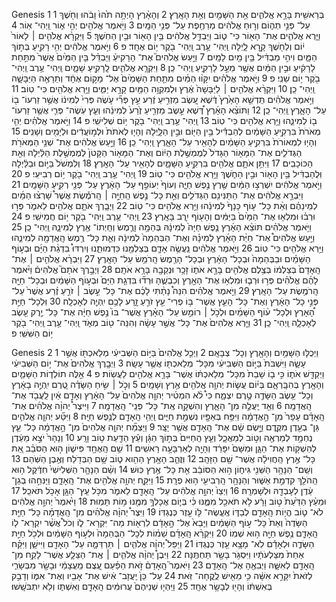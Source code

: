 Genesis 1
1 בְּרֵאשִׁ֖ית בָּרָ֣א אֱלֹהִ֑ים אֵ֥ת הַשָּׁמַ֖יִם וְאֵ֥ת הָאָֽרֶץ׃ 
2 וְהָאָ֗רֶץ הָיְתָ֥ה תֹ֙הוּ֙ וָבֹ֔הוּ וְחֹ֖שֶׁךְ עַל־ פְּנֵ֣י תְה֑וֹם וְר֣וּחַ אֱלֹהִ֔ים מְרַחֶ֖פֶת עַל־ פְּנֵ֥י הַמָּֽיִם׃
3 וַיֹּ֥אמֶר אֱלֹהִ֖ים יְהִ֣י א֑וֹר וַֽיְהִי־ אֽוֹר׃ 
4 וַיַּ֧רְא אֱלֹהִ֛ים אֶת־ הָא֖וֹר כִּי־ ט֑וֹב וַיַּבְדֵּ֣ל אֱלֹהִ֔ים בֵּ֥ין הָא֖וֹר וּבֵ֥ין הַחֹֽשֶׁךְ׃ 
5 וַיִּקְרָ֨א אֱלֹהִ֤ים ׀ לָאוֹר֙ י֔וֹם וְלַחֹ֖שֶׁךְ קָ֣רָא לָ֑יְלָה וַֽיְהִי־ עֶ֥רֶב וַֽיְהִי־ בֹ֖קֶר י֥וֹם אֶחָֽד׃ פ
6 וַיֹּ֣אמֶר אֱלֹהִ֔ים יְהִ֥י רָקִ֖יעַ בְּת֣וֹךְ הַמָּ֑יִם וִיהִ֣י מַבְדִּ֔יל בֵּ֥ין מַ֖יִם לָמָֽיִם׃ 
7 וַיַּ֣עַשׂ אֱלֹהִים֮ אֶת־ הָרָקִיעַ֒ וַיַּבְדֵּ֗ל בֵּ֤ין הַמַּ֙יִם֙ אֲשֶׁר֙ מִתַּ֣חַת לָרָקִ֔יעַ וּבֵ֣ין הַמַּ֔יִם אֲשֶׁ֖ר מֵעַ֣ל לָרָקִ֑יעַ וַֽיְהִי־ כֵֽן׃ 
8 וַיִּקְרָ֧א אֱלֹהִ֛ים לָֽרָקִ֖יעַ שָׁמָ֑יִם וַֽיְהִי־ עֶ֥רֶב וַֽיְהִי־ בֹ֖קֶר י֥וֹם שֵׁנִֽי׃ פ
9 וַיֹּ֣אמֶר אֱלֹהִ֗ים יִקָּו֨וּ הַמַּ֜יִם מִתַּ֤חַת הַשָּׁמַ֙יִם֙ אֶל־ מָק֣וֹם אֶחָ֔ד וְתֵרָאֶ֖ה הַיַּבָּשָׁ֑ה וַֽיְהִי־ כֵֽן׃ 
10 וַיִּקְרָ֨א אֱלֹהִ֤ים ׀ לַיַּבָּשָׁה֙ אֶ֔רֶץ וּלְמִקְוֵ֥ה הַמַּ֖יִם קָרָ֣א יַמִּ֑ים וַיַּ֥רְא אֱלֹהִ֖ים כִּי־ טֽוֹב׃ 
11 וַיֹּ֣אמֶר אֱלֹהִ֗ים תַּֽדְשֵׁ֤א הָאָ֙רֶץ֙ דֶּ֔שֶׁא עֵ֚שֶׂב מַזְרִ֣יעַ זֶ֔רַע עֵ֣ץ פְּרִ֞י עֹ֤שֶׂה פְּרִי֙ לְמִינ֔וֹ אֲשֶׁ֥ר זַרְעוֹ־ ב֖וֹ עַל־ הָאָ֑רֶץ וַֽיְהִי־ כֵֽן׃ 
12 וַתּוֹצֵ֨א הָאָ֜רֶץ דֶּ֠שֶׁא עֵ֣שֶׂב מַזְרִ֤יעַ זֶ֙רַע֙ לְמִינֵ֔הוּ וְעֵ֧ץ עֹֽשֶׂה־ פְּרִ֛י אֲשֶׁ֥ר זַרְעוֹ־ ב֖וֹ לְמִינֵ֑הוּ וַיַּ֥רְא אֱלֹהִ֖ים כִּי־ טֽוֹב׃ 
13 וַֽיְהִי־ עֶ֥רֶב וַֽיְהִי־ בֹ֖קֶר י֥וֹם שְׁלִישִֽׁי׃ פ
14 וַיֹּ֣אמֶר אֱלֹהִ֗ים יְהִ֤י מְאֹרֹת֙ בִּרְקִ֣יעַ הַשָּׁמַ֔יִם לְהַבְדִּ֕יל בֵּ֥ין הַיּ֖וֹם וּבֵ֣ין הַלָּ֑יְלָה וְהָי֤וּ לְאֹתֹת֙ וּלְמ֣וֹעֲדִ֔ים וּלְיָמִ֖ים וְשָׁנִֽים׃ 
15 וְהָי֤וּ לִמְאוֹרֹת֙ בִּרְקִ֣יעַ הַשָּׁמַ֔יִם לְהָאִ֖יר עַל־ הָאָ֑רֶץ וַֽיְהִי־ כֵֽן׃ 
16 וַיַּ֣עַשׂ אֱלֹהִ֔ים אֶת־ שְׁנֵ֥י הַמְּאֹרֹ֖ת הַגְּדֹלִ֑ים אֶת־ הַמָּא֤וֹר הַגָּדֹל֙ לְמֶמְשֶׁ֣לֶת הַיּ֔וֹם וְאֶת־ הַמָּא֤וֹר הַקָּטֹן֙ לְמֶמְשֶׁ֣לֶת הַלַּ֔יְלָה וְאֵ֖ת הַכּוֹכָבִֽים׃ 
17 וַיִּתֵּ֥ן אֹתָ֛ם אֱלֹהִ֖ים בִּרְקִ֣יעַ הַשָּׁמָ֑יִם לְהָאִ֖יר עַל־ הָאָֽרֶץ׃ 
18 וְלִמְשֹׁל֙ בַּיּ֣וֹם וּבַלַּ֔יְלָה וּֽלֲהַבְדִּ֔יל בֵּ֥ין הָא֖וֹר וּבֵ֣ין הַחֹ֑שֶׁךְ וַיַּ֥רְא אֱלֹהִ֖ים כִּי־ טֽוֹב׃ 
19 וַֽיְהִי־ עֶ֥רֶב וַֽיְהִי־ בֹ֖קֶר י֥וֹם רְבִיעִֽי׃ פ
20 וַיֹּ֣אמֶר אֱלֹהִ֔ים יִשְׁרְצ֣וּ הַמַּ֔יִם שֶׁ֖רֶץ נֶ֣פֶשׁ חַיָּ֑ה וְעוֹף֙ יְעוֹפֵ֣ף עַל־ הָאָ֔רֶץ עַל־ פְּנֵ֖י רְקִ֥יעַ הַשָּׁמָֽיִם׃ 
21 וַיִּבְרָ֣א אֱלֹהִ֔ים אֶת־ הַתַּנִּינִ֖ם הַגְּדֹלִ֑ים וְאֵ֣ת כָּל־ נֶ֣פֶשׁ הַֽחַיָּ֣ה ׀ הָֽרֹמֶ֡שֶׂת אֲשֶׁר֩ שָׁרְצ֨וּ הַמַּ֜יִם לְמִֽינֵהֶ֗ם וְאֵ֨ת כָּל־ ע֤וֹף כָּנָף֙ לְמִינֵ֔הוּ וַיַּ֥רְא אֱלֹהִ֖ים כִּי־ טֽוֹב׃ 
22 וַיְבָ֧רֶךְ אֹתָ֛ם אֱלֹהִ֖ים לֵאמֹ֑ר פְּר֣וּ וּרְב֗וּ וּמִלְא֤וּ אֶת־ הַמַּ֙יִם֙ בַּיַּמִּ֔ים וְהָע֖וֹף יִ֥רֶב בָּאָֽרֶץ׃ 
23 וַֽיְהִי־ עֶ֥רֶב וַֽיְהִי־ בֹ֖קֶר י֥וֹם חֲמִישִֽׁי׃ פ
24 וַיֹּ֣אמֶר אֱלֹהִ֗ים תּוֹצֵ֨א הָאָ֜רֶץ נֶ֤פֶשׁ חַיָּה֙ לְמִינָ֔הּ בְּהֵמָ֥ה וָרֶ֛מֶשׂ וְחַֽיְתוֹ־ אֶ֖רֶץ לְמִינָ֑הּ וַֽיְהִי־ כֵֽן׃ 
25 וַיַּ֣עַשׂ אֱלֹהִים֩ אֶת־ חַיַּ֨ת הָאָ֜רֶץ לְמִינָ֗הּ וְאֶת־ הַבְּהֵמָה֙ לְמִינָ֔הּ וְאֵ֛ת כָּל־ רֶ֥מֶשׂ הָֽאֲדָמָ֖ה לְמִינֵ֑הוּ וַיַּ֥רְא אֱלֹהִ֖ים כִּי־ טֽוֹב׃
26 וַיֹּ֣אמֶר אֱלֹהִ֔ים נַֽעֲשֶׂ֥ה אָדָ֛ם בְּצַלְמֵ֖נוּ כִּדְמוּתֵ֑נוּ וְיִרְדּוּ֩ בִדְגַ֨ת הַיָּ֜ם וּבְע֣וֹף הַשָּׁמַ֗יִם וּבַבְּהֵמָה֙ וּבְכָל־ הָאָ֔רֶץ וּבְכָל־ הָרֶ֖מֶשׂ הָֽרֹמֵ֥שׂ עַל־ הָאָֽרֶץ׃ 
27 וַיִּבְרָ֨א אֱלֹהִ֤ים ׀ אֶת־ הָֽאָדָם֙ בְּצַלְמ֔וֹ בְּצֶ֥לֶם אֱלֹהִ֖ים בָּרָ֣א אֹת֑וֹ זָכָ֥ר וּנְקֵבָ֖ה בָּרָ֥א אֹתָֽם׃ 
28 וַיְבָ֣רֶךְ אֹתָם֮ אֱלֹהִים֒ וַיֹּ֨אמֶר לָהֶ֜ם אֱלֹהִ֗ים פְּר֥וּ וּרְב֛וּ וּמִלְא֥וּ אֶת־ הָאָ֖רֶץ וְכִבְשֻׁ֑הָ וּרְד֞וּ בִּדְגַ֤ת הַיָּם֙ וּבְע֣וֹף הַשָּׁמַ֔יִם וּבְכָל־ חַיָּ֖ה הָֽרֹמֶ֥שֶׂת עַל־ הָאָֽרֶץ׃ 
29 וַיֹּ֣אמֶר אֱלֹהִ֗ים הִנֵּה֩ נָתַ֨תִּי לָכֶ֜ם אֶת־ כָּל־ עֵ֣שֶׂב ׀ זֹרֵ֣עַ זֶ֗רַע אֲשֶׁר֙ עַל־ פְּנֵ֣י כָל־ הָאָ֔רֶץ וְאֶת־ כָּל־ הָעֵ֛ץ אֲשֶׁר־ בּ֥וֹ פְרִי־ עֵ֖ץ זֹרֵ֣עַ זָ֑רַע לָכֶ֥ם יִֽהְיֶ֖ה לְאָכְלָֽה׃ 
30 וּֽלְכָל־ חַיַּ֣ת הָ֠אָרֶץ וּלְכָל־ ע֨וֹף הַשָּׁמַ֜יִם וּלְכֹ֣ל ׀ רוֹמֵ֣שׂ עַל־ הָאָ֗רֶץ אֲשֶׁר־ בּוֹ֙ נֶ֣פֶשׁ חַיָּ֔ה אֶת־ כָּל־ יֶ֥רֶק עֵ֖שֶׂב לְאָכְלָ֑ה וַֽיְהִי־ כֵֽן׃ 
31 וַיַּ֤רְא אֱלֹהִים֙ אֶת־ כָּל־ אֲשֶׁ֣ר עָשָׂ֔ה וְהִנֵּה־ ט֖וֹב מְאֹ֑ד וַֽיְהִי־ עֶ֥רֶב וַֽיְהִי־ בֹ֖קֶר י֥וֹם הַשִּׁשִּֽׁי׃ פ 

Genesis 2
1 וַיְכֻלּ֛וּ הַשָּׁמַ֥יִם וְהָאָ֖רֶץ וְכָל־ צְבָאָֽם׃ 
2 וַיְכַ֤ל אֱלֹהִים֙ בַּיּ֣וֹם הַשְּׁבִיעִ֔י מְלַאכְתּ֖וֹ אֲשֶׁ֣ר עָשָׂ֑ה וַיִּשְׁבֹּת֙ בַּיּ֣וֹם הַשְּׁבִיעִ֔י מִכָּל־ מְלַאכְתּ֖וֹ אֲשֶׁ֥ר עָשָֽׂה׃ 
3 וַיְבָ֤רֶךְ אֱלֹהִים֙ אֶת־ י֣וֹם הַשְּׁבִיעִ֔י וַיְקַדֵּ֖שׁ אֹת֑וֹ כִּ֣י ב֤וֹ שָׁבַת֙ מִכָּל־ מְלַאכְתּ֔וֹ אֲשֶׁר־ בָּרָ֥א אֱלֹהִ֖ים לַעֲשֽׂוֹת׃ פ
4 אֵ֣לֶּה תוֹלְד֧וֹת הַשָּׁמַ֛יִם וְהָאָ֖רֶץ בְּהִבָּֽרְאָ֑ם בְּי֗וֹם עֲשׂ֛וֹת יְהוָ֥ה אֱלֹהִ֖ים אֶ֥רֶץ וְשָׁמָֽיִם׃ 
5 וְכֹ֣ל ׀ שִׂ֣יחַ הַשָּׂדֶ֗ה טֶ֚רֶם יִֽהְיֶ֣ה בָאָ֔רֶץ וְכָל־ עֵ֥שֶׂב הַשָּׂדֶ֖ה טֶ֣רֶם יִצְמָ֑ח כִּי֩ לֹ֨א הִמְטִ֜יר יְהוָ֤ה אֱלֹהִים֙ עַל־ הָאָ֔רֶץ וְאָדָ֣ם אַ֔יִן לַֽעֲבֹ֖ד אֶת־ הָֽאֲדָמָֽה׃ 
6 וְאֵ֖ד יַֽעֲלֶ֣ה מִן־ הָאָ֑רֶץ וְהִשְׁקָ֖ה אֶֽת־ כָּל־ פְּנֵֽי־ הָֽאֲדָמָֽה׃ 
7 וַיִּיצֶר֩ יְהוָ֨ה אֱלֹהִ֜ים אֶת־ הָֽאָדָ֗ם עָפָר֙ מִן־ הָ֣אֲדָמָ֔ה וַיִּפַּ֥ח בְּאַפָּ֖יו נִשְׁמַ֣ת חַיִּ֑ים וַֽיְהִ֥י הָֽאָדָ֖ם לְנֶ֥פֶשׁ חַיָּֽה׃
8 וַיִּטַּ֞ע יְהוָ֧ה אֱלֹהִ֛ים גַּן־ בְעֵ֖דֶן מִקֶּ֑דֶם וַיָּ֣שֶׂם שָׁ֔ם אֶת־ הָֽאָדָ֖ם אֲשֶׁ֥ר יָצָֽר׃ 
9 וַיַּצְמַ֞ח יְהוָ֤ה אֱלֹהִים֙ מִן־ הָ֣אֲדָמָ֔ה כָּל־ עֵ֛ץ נֶחְמָ֥ד לְמַרְאֶ֖ה וְט֣וֹב לְמַאֲכָ֑ל וְעֵ֤ץ הַֽחַיִּים֙ בְּת֣וֹךְ הַגָּ֔ן וְעֵ֕ץ הַדַּ֖עַת ט֥וֹב וָרָֽע׃
10 וְנָהָרּ֙ יֹצֵ֣א מֵעֵ֔דֶן לְהַשְׁק֖וֹת אֶת־ הַגָּ֑ן וּמִשָּׁם֙ יִפָּרֵ֔ד וְהָיָ֖ה לְאַרְבָּעָ֥ה רָאשִֽׁים׃ 
11 שֵׁ֥ם הָֽאֶחָ֖ד פִּישׁ֑וֹן ה֣וּא הַסֹּבֵ֗ב אֵ֚ת כָּל־ אֶ֣רֶץ הַֽחֲוִילָ֔ה אֲשֶׁר־ שָׁ֖ם הַזָּהָֽב׃ 
12 וּֽזֲהַ֛ב הָאָ֥רֶץ הַהִ֖וא ט֑וֹב שָׁ֥ם הַבְּדֹ֖לַח וְאֶ֥בֶן הַשֹּֽׁהַם׃ 
13 וְשֵֽׁם־ הַנָּהָ֥ר הַשֵּׁנִ֖י גִּיח֑וֹן ה֣וּא הַסּוֹבֵ֔ב אֵ֖ת כָּל־ אֶ֥רֶץ כּֽוּשׁ׃ 
14 וְשֵׁ֨ם הַנָּהָ֤ר הַשְּׁלִישִׁי֙ חִדֶּ֔קֶל ה֥וּא הַֽהֹלֵ֖ךְ קִדְמַ֣ת אַשּׁ֑וּר וְהַנָּהָ֥ר הָֽרְבִיעִ֖י ה֥וּא פְרָֽת׃
15 וַיִּקַּ֛ח יְהוָ֥ה אֱלֹהִ֖ים אֶת־ הָֽאָדָ֑ם וַיַּנִּחֵ֣הוּ בְגַן־ עֵ֔דֶן לְעָבְדָ֖הּ וּלְשָׁמְרָֽהּ׃ 
16 וַיְצַו֙ יְהוָ֣ה אֱלֹהִ֔ים עַל־ הָֽאָדָ֖ם לֵאמֹ֑ר מִכֹּ֥ל עֵֽץ־ הַגָּ֖ן אָכֹ֥ל תֹּאכֵֽל׃ 
17 וּמֵעֵ֗ץ הַדַּ֙עַת֙ ט֣וֹב וָרָ֔ע לֹ֥א תֹאכַ֖ל מִמֶּ֑נּוּ כִּ֗י בְּי֛וֹם אֲכָלְךָ֥ מִמֶּ֖נּוּ מ֥וֹת תָּמֽוּת׃
18 וַיֹּ֙אמֶר֙ יְהוָ֣ה אֱלֹהִ֔ים לֹא־ ט֛וֹב הֱי֥וֹת הָֽאָדָ֖ם לְבַדּ֑וֹ אֶֽעֱשֶׂהּ־ לּ֥וֹ‪‬ עֵ֖זֶר כְּנֶגְדּֽוֹ׃ 
19 וַיִּצֶר֩ יְהוָ֨ה אֱלֹהִ֜ים מִן־ הָֽאֲדָמָ֗ה כָּל־ חַיַּ֤ת הַשָּׂדֶה֙ וְאֵת֙ כָּל־ ע֣וֹף הַשָּׁמַ֔יִם וַיָּבֵא֙ אֶל־ הָ֣אָדָ֔ם לִרְא֖וֹת מַה־ יִּקְרָא־ ל֑וֹ וְכֹל֩ אֲשֶׁ֨ר יִקְרָא־ ל֧וֹ הָֽאָדָ֛ם נֶ֥פֶשׁ חַיָּ֖ה ה֥וּא שְׁמֽוֹ׃ 
20 וַיִּקְרָ֨א הָֽאָדָ֜ם שֵׁמ֗וֹת לְכָל־ הַבְּהֵמָה֙ וּלְע֣וֹף הַשָּׁמַ֔יִם וּלְכֹ֖ל חַיַּ֣ת הַשָּׂדֶ֑ה וּלְאָדָ֕ם לֹֽא־ מָצָ֥א עֵ֖זֶר כְּנֶגְדּֽוֹ׃
21 וַיַּפֵּל֩ יְהוָ֨ה אֱלֹהִ֧ים ׀ תַּרְדֵּמָ֛ה עַל־ הָאָדָ֖ם וַיִּישָׁ֑ן וַיִּקַּ֗ח אַחַת֙ מִצַּלְעֹתָ֔יו וַיִּסְגֹּ֥ר בָּשָׂ֖ר תַּחְתֶּֽנָּה׃ 
22 וַיִּבֶן֩ יְהוָ֨ה אֱלֹהִ֧ים ׀ אֶֽת־ הַצֵּלָ֛ע אֲשֶׁר־ לָקַ֥ח מִן־ הָֽאָדָ֖ם לְאִשָּׁ֑ה וַיְבִאֶ֖הָ אֶל־ הָֽאָדָֽם׃
23 וַיֹּאמֶר֮ הָֽאָדָם֒ זֹ֣את הַפַּ֗עַם עֶ֚צֶם מֵֽעֲצָמַ֔י וּבָשָׂ֖ר מִבְּשָׂרִ֑י לְזֹאת֙ יִקָּרֵ֣א אִשָּׁ֔ה כִּ֥י מֵאִ֖ישׁ לֻֽקֳחָה־ זֹּֽאת׃
24 עַל־ כֵּן֙ יַֽעֲזָב־ אִ֔ישׁ אֶת־ אָבִ֖יו וְאֶת־ אִמּ֑וֹ וְדָבַ֣ק בְּאִשְׁתּ֔וֹ וְהָי֖וּ לְבָשָׂ֥ר אֶחָֽד׃ 
25 וַיִּֽהְי֤וּ שְׁנֵיהֶם֙ עֲרוּמִּ֔ים הָֽאָדָ֖ם וְאִשְׁתּ֑וֹ וְלֹ֖א יִתְבֹּשָֽׁשׁוּ׃ 